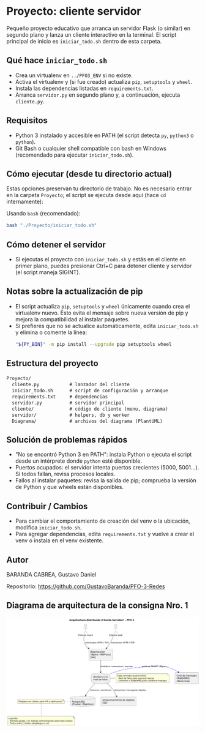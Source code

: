# Proyecto: cliente servidor

Pequeño proyecto educativo que arranca un servidor Flask (o similar) en segundo plano
y lanza un cliente interactivo en la terminal. El script principal de inicio es
`iniciar_todo.sh` dentro de esta carpeta.

## Qué hace `iniciar_todo.sh`
- Crea un virtualenv en `../PFO3_ENV` si no existe.
- Activa el virtualenv y (si fue creado) actualiza `pip`, `setuptools` y `wheel`.
- Instala las dependencias listadas en `requirements.txt`.
- Arranca `servidor.py` en segundo plano y, a continuación, ejecuta `cliente.py`.

## Requisitos
- Python 3 instalado y accesible en PATH (el script detecta `py`, `python3` o `python`).
- Git Bash o cualquier shell compatible con bash en Windows (recomendado para ejecutar `iniciar_todo.sh`).

## Cómo ejecutar (desde tu directorio actual)
Estas opciones preservan tu directorio de trabajo. No es necesario entrar en la carpeta `Proyecto`; el script se ejecuta desde aquí (hace `cd` internamente):

Usando `bash` (recomendado):
```bash
bash "./Proyecto/iniciar_todo.sh"
```


## Cómo detener el servidor

  - Si ejecutas el proyecto con `iniciar_todo.sh` y estás en el cliente en primer plano,
    puedes presionar Ctrl+C para detener cliente y servidor (el script maneja SIGINT).

## Notas sobre la actualización de pip
- El script actualiza `pip`, `setuptools` y `wheel` únicamente cuando crea el virtualenv nuevo. Esto evita el mensaje
  sobre nueva versión de pip y mejora la compatibilidad al instalar paquetes.
- Si prefieres que no se actualice automáticamente, edita `iniciar_todo.sh` y elimina o comente la línea:
  ```bash
  "${PY_BIN}" -m pip install --upgrade pip setuptools wheel
  ```

## Estructura del proyecto
```
Proyecto/
  cliente.py           # lanzador del cliente
  iniciar_todo.sh      # script de configuración y arranque
  requirements.txt     # dependencias
  servidor.py          # servidor principal
  cliente/             # código de cliente (menu, diagrama)
  servidor/            # helpers, db y worker
  Diagrama/            # archivos del diagrama (PlantUML)
```

## Solución de problemas rápidos
- "No se encontró Python 3 en PATH": instala Python o ejecuta el script desde un intérprete donde `python` esté disponible.
- Puertos ocupados: el servidor intenta puertos crecientes (5000, 5001...). Si todos fallan, revisa procesos locales.
- Fallos al instalar paquetes: revisa la salida de pip; comprueba la versión de Python y que wheels están disponibles.

## Contribuir / Cambios
- Para cambiar el comportamiento de creación del venv o la ubicación, modifica `iniciar_todo.sh`.
- Para agregar dependencias, edita `requirements.txt` y vuelve a crear el venv o instala en el venv existente.

## Autor
BARANDA CABREA, Gustavo Daniel

Repositorio: https://github.com/GustavoBaranda/PFO-3-Redes

## Diagrama de arquitectura de la consigna Nro. 1

![Diagrama de arquitectura](diagram.png)



